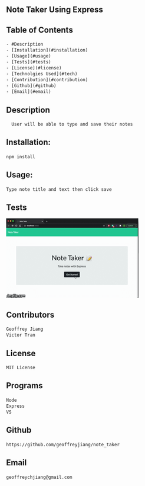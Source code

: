   ## Note Taker Using Express

  ## Table of Contents
    - #Description
    - [Installation](#installation)
    - [Usage](#usage)
    - [Tests](#tests)
    - [License](#license)
    - [Technolgies Used](#tech)
    - [Contribution](#contribution)
    - [Github](#github)
    - [Email](#email)
    
  ## Description
      User will be able to type and save their notes
  ## Installation:
    npm install
  ## Usage:
    Type note title and text then click save
  ## Tests

  <img src="Develop/public/assets/gif/notetaker.gif">

  ## Contributors
    Geoffrey Jiang 
    Victor Tran  
  ## License
    MIT License  
  ## Programs
    Node
    Express
    VS
  ## Github
    https://github.com/geoffreyjiang/note_taker
  ## Email
    geoffreychjiang@gmail.com
